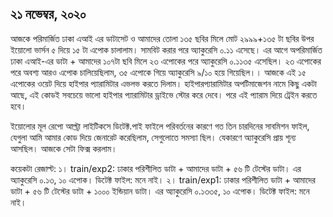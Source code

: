 
## ২১ নভেম্বর, ২০২০
আজকে পরিমার্জিত ঢাকা এআই এর ডাটাসেট ও আমাদের তোলা ১৩৫ ছবির মিলে মোট ২৯৯৯+১৩৫ টা ছবির উপর ইয়োলো ভার্সন ৫ দিয়ে ১৫ টা এপোক চালালাম। সামবিট করার পরে অ্যাকুরেসি ০.১১ এসেছে। এর আগে অপরিমার্জিত ঢাকা এআই-এর ডাটা + আমাদের ১০৭টা ছবি মিলে ২৩ এপোকের পরে অ্যাকুরেসি ০.১১৩৫ এসেছিল। ২৩ এপোকের পরে অবশ্য আরও এপোক চালিয়েছিলাম, ৩৫ এপোকে গিয়ে অ্যাকুরেসি  ৯/১০ হয়ে গিয়েছিল।। আজকে এই ১৫ এপোকের ওয়েট দিয়ে হাইপার প্যারামিটার এভলভ করতে দিলাম। হাইপারপ্যারামিটার অপটিমাজেশন নামে কিছু একটা আছে, এই কোডই সবচেয়ে ভালো হাইপার প্যারামিটার ড্রাইভে স্টোর করে দেবে। পরে এই প্যারাম দিয়ে ট্রেইন করতে হবে।



ইয়োলোর মূল রেপো আল্ট্রা লাইটিকসে ডিটেক্ট.পাই ফাইলে পরিবর্তনের কারণে গত তিন চারদিনের সাবমিশন ফাইল, যেগুলা আমি আমার কোড দিয়ে জেনারেট করেছিলাম, সেগুলোতে সমস্যা ছিল। যেকারণে অ্যাকুরেসি প্রায় শূন্য আসছিল। আজকে সেটা ফিক্স করলাম। 

কয়েকটা রেজাল্ট: 
১।  train/exp2: ঢাকার পরিশীলিত ডাটা + আমাদের ডাটা + ৫৬ টি টেস্টের ডাটা। এর অ্যাকুরেসি ০.১৩, ১০ এপোক। ডিটেক্ট ফাইল: মনে নাই।
২। train/exp1: ঢাকার পরিশীলিত ডাটা + আমাদের ডাটা + ৫৬ টি টেস্টের ডাটা + ১০০০ ইন্ডিয়ান ডাটা। এর অ্যাকুরেসি ০.১৩৩৫, ১০ এপোক। ডিটেক্ট ফাইল: মনে নাই।
